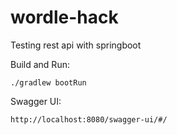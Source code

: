# wordle-hack

Testing rest api with springboot

Build and Run:

```
./gradlew bootRun
```

Swagger UI:
```
http://localhost:8080/swagger-ui/#/
```